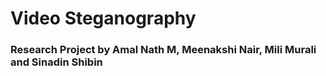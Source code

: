 # Video Steganography
### Research Project by Amal Nath M, Meenakshi Nair, Mili Murali and Sinadin Shibin
